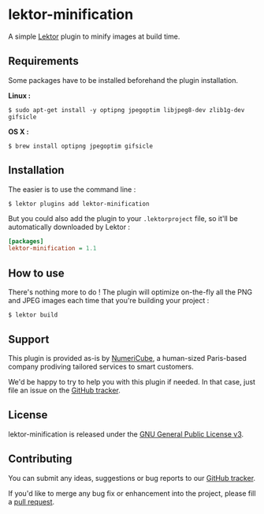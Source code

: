 # lektor-minification

A simple [Lektor](https://www.getlektor.com/) plugin to minify images at build time.

## Requirements

Some packages have to be installed beforehand the plugin installation.

**Linux :**

	$ sudo apt-get install -y optipng jpegoptim libjpeg8-dev zlib1g-dev gifsicle

**OS X :**

	$ brew install optipng jpegoptim gifsicle

## Installation

The easier is to use the command line :

	$ lektor plugins add lektor-minification

But you could also add the plugin to your `.lektorproject` file, so it'll be automatically downloaded by Lektor :

```ini
[packages]
lektor-minification = 1.1
```

## How to use

There's nothing more to do ! The plugin will optimize on-the-fly all the PNG and JPEG images each time that you're building your project :

	$ lektor build

## Support

This plugin is provided as-is by [NumeriCube](http://numericube.com), a human-sized Paris-based company prodiving tailored services to smart customers. 

We'd be happy to try to help you with this plugin if needed. In that case, just file an issue on the [GitHub tracker](https://github.com/numericube/lektor-minification/issues).

## License

lektor-minification is released under the [GNU General Public License v3](https://github.com/numericube/lektor-minification/blob/master/LICENSE).

## Contributing

You can submit any ideas, suggestions or bug reports to our [GitHub tracker](https://github.com/numericube/lektor-minification/issues).

If you'd like to merge any bug fix or enhancement into the project, please fill a [pull request](https://github.com/numericube/lektor-minification/pulls).
